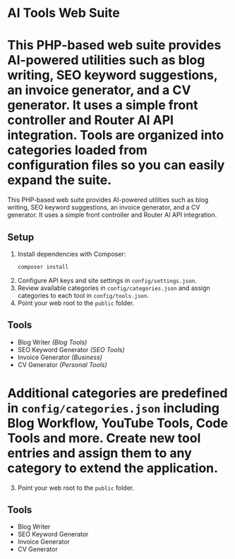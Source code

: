 # AI Tools Web Suite

This PHP-based web suite provides AI-powered utilities such as blog writing, SEO keyword suggestions, an invoice generator, and a CV generator. It uses a simple front controller and Router AI API integration. Tools are organized into categories loaded from configuration files so you can easily expand the suite.
=======
This PHP-based web suite provides AI-powered utilities such as blog writing, SEO keyword suggestions, an invoice generator, and a CV generator. It uses a simple front controller and Router AI API integration.


## Setup
1. Install dependencies with Composer:
   ```bash
   composer install
   ```
2. Configure API keys and site settings in `config/settings.json`.
3. Review available categories in `config/categories.json` and assign categories to each tool in `config/tools.json`.
4. Point your web root to the `public` folder.

## Tools
- Blog Writer *(Blog Tools)*
- SEO Keyword Generator *(SEO Tools)*
- Invoice Generator *(Business)*
- CV Generator *(Personal Tools)*

Additional categories are predefined in `config/categories.json` including Blog Workflow, YouTube Tools, Code Tools and more. Create new tool entries and assign them to any category to extend the application.
=======
3. Point your web root to the `public` folder.

## Tools
- Blog Writer
- SEO Keyword Generator
- Invoice Generator
- CV Generator
